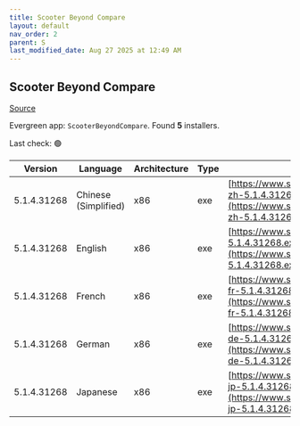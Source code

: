 ```yaml
---
title: Scooter Beyond Compare
layout: default
nav_order: 2
parent: S
last_modified_date: Aug 27 2025 at 12:49 AM
---
```


## Scooter Beyond Compare

[Source](https://scootersoftware.com/)

Evergreen app: `ScooterBeyondCompare`. Found **5** installers.

Last check: 🟢

| Version     | Language             | Architecture | Type | URI                                                                                                                        |
| ----------- | -------------------- | ------------ | ---- | -------------------------------------------------------------------------------------------------------------------------- |
| 5.1.4.31268 | Chinese (Simplified) | x86          | exe  | [https://www.scootersoftware.com/BCompare-zh-5.1.4.31268.exe](https://www.scootersoftware.com/BCompare-zh-5.1.4.31268.exe) |
| 5.1.4.31268 | English              | x86          | exe  | [https://www.scootersoftware.com/BCompare-5.1.4.31268.exe](https://www.scootersoftware.com/BCompare-5.1.4.31268.exe)       |
| 5.1.4.31268 | French               | x86          | exe  | [https://www.scootersoftware.com/BCompare-fr-5.1.4.31268.exe](https://www.scootersoftware.com/BCompare-fr-5.1.4.31268.exe) |
| 5.1.4.31268 | German               | x86          | exe  | [https://www.scootersoftware.com/BCompare-de-5.1.4.31268.exe](https://www.scootersoftware.com/BCompare-de-5.1.4.31268.exe) |
| 5.1.4.31268 | Japanese             | x86          | exe  | [https://www.scootersoftware.com/BCompare-jp-5.1.4.31268.exe](https://www.scootersoftware.com/BCompare-jp-5.1.4.31268.exe) |
